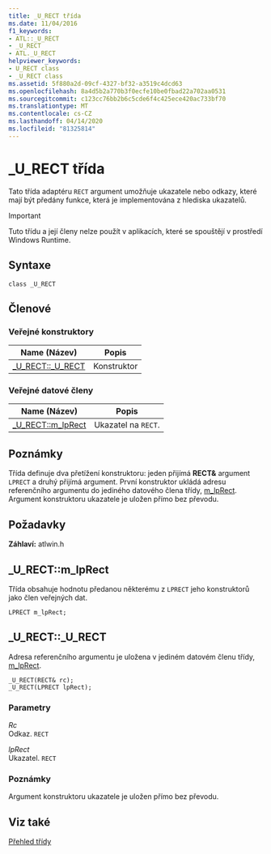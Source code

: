 ```yaml
---
title: _U_RECT třída
ms.date: 11/04/2016
f1_keywords:
- ATL::_U_RECT
- _U_RECT
- ATL._U_RECT
helpviewer_keywords:
- U_RECT class
- _U_RECT class
ms.assetid: 5f880a2d-09cf-4327-bf32-a3519c4dcd63
ms.openlocfilehash: 8a4d5b2a770b3f0ecfe10be0fbad22a702aa0531
ms.sourcegitcommit: c123cc76bb2b6c5cde6f4c425ece420ac733bf70
ms.translationtype: MT
ms.contentlocale: cs-CZ
ms.lasthandoff: 04/14/2020
ms.locfileid: "81325814"
---
```

# <a name="_u_rect-class"></a>_U_RECT třída

Tato třída adaptéru `RECT` argument umožňuje ukazatele nebo odkazy, které mají být předány funkce, která je implementována z hlediska ukazatelů.

> [!IMPORTANT]
> Tuto třídu a její členy nelze použít v aplikacích, které se spouštějí v prostředí Windows Runtime.

## <a name="syntax"></a>Syntaxe

```
class _U_RECT
```

## <a name="members"></a>Členové

### <a name="public-constructors"></a>Veřejné konstruktory

|Name (Název)|Popis|
|----------|-----------------|
|[_U_RECT::_U_RECT](#_u_rect___u_rect)|Konstruktor|

### <a name="public-data-members"></a>Veřejné datové členy

|Name (Název)|Popis|
|----------|-----------------|
|[_U_RECT::m_lpRect](#_u_rect__m_lprect)|Ukazatel na `RECT`.|

## <a name="remarks"></a>Poznámky

Třída definuje dva přetížení konstruktoru: jeden přijímá **RECT&** argument `LPRECT` a druhý přijímá argument. První konstruktor ukládá adresu referenčního argumentu do jediného datového člena třídy, [m_lpRect](#_u_rect__m_lprect). Argument konstruktoru ukazatele je uložen přímo bez převodu.

## <a name="requirements"></a>Požadavky

**Záhlaví:** atlwin.h

## <a name="_u_rectm_lprect"></a><a name="_u_rect__m_lprect"></a>_U_RECT::m_lpRect

Třída obsahuje hodnotu předanou některému z `LPRECT` jeho konstruktorů jako člen veřejných dat.

```
LPRECT m_lpRect;
```

## <a name="_u_rect_u_rect"></a><a name="_u_rect___u_rect"></a>_U_RECT::_U_RECT

Adresa referenčního argumentu je uložena v jediném datovém členu třídy, [m_lpRect](#_u_rect__m_lprect).

```
_U_RECT(RECT& rc);
_U_RECT(LPRECT lpRect);
```

### <a name="parameters"></a>Parametry

*Rc*<br/>
Odkaz. `RECT`

*lpRect*<br/>
Ukazatel. `RECT`

### <a name="remarks"></a>Poznámky

Argument konstruktoru ukazatele je uložen přímo bez převodu.

## <a name="see-also"></a>Viz také

[Přehled třídy](../../atl/atl-class-overview.md)
